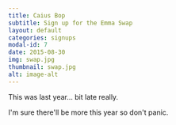```yaml
---
title: Caius Bop
subtitle: Sign up for the Emma Swap
layout: default
categories: signups
modal-id: 7
date: 2015-08-30
img: swap.jpg
thumbnail: swap.jpg
alt: image-alt
---
```


This was last year... bit late really.

I'm sure there'll be more this year so don't panic.
